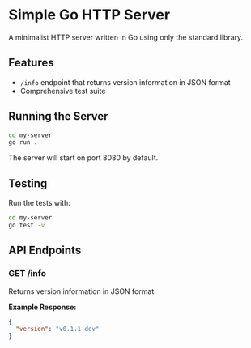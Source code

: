 # Simple Go HTTP Server

A minimalist HTTP server written in Go using only the standard library.

## Features

- `/info` endpoint that returns version information in JSON format
- Comprehensive test suite

## Running the Server

```bash
cd my-server
go run .
```

The server will start on port 8080 by default.

## Testing

Run the tests with:

```bash
cd my-server
go test -v
```

## API Endpoints

### GET /info

Returns version information in JSON format.

**Example Response:**

```json
{
  "version": "v0.1.1-dev"
}
``` 